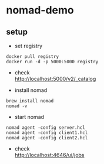# nomad-demo

## setup

- set registry
```
docker pull registry
docker run -d -p 5000:5000 registry
```

- check  
<http://localhost:5000/v2/_catalog>

- install nomad

```
brew install nomad
nomad -v
```

- start nomad

``` 
nomad agent -config server.hcl
nomad agent -config client1.hcl
nomad agent -config client2.hcl
```

- check  
<http://localhost:4646/ui/jobs>
